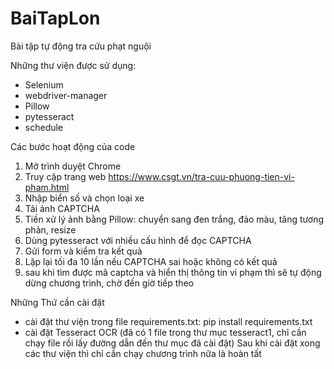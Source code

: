 # BaiTapLon
Bài tập tự động tra cứu phạt nguội

Những thư viện được sử dụng:
- Selenium
- webdriver-manager
- Pillow
- pytesseract
- schedule

Các bước hoạt động của code
1. Mở trình duyệt Chrome
2. Truy cập trang web https://www.csgt.vn/tra-cuu-phuong-tien-vi-pham.html
3. Nhập biển số và chọn loại xe
4. Tải ảnh CAPTCHA
5. Tiền xử lý ảnh bằng Pillow: chuyển sang đen trắng, đảo màu, tăng tương phản, resize
6. Dùng pytesseract với nhiều cấu hình để đọc CAPTCHA
7. Gửi form và kiểm tra kết quả
8. Lặp lại tối đa 10 lần nếu CAPTCHA sai hoặc không có kết quả
9. sau khi tìm được mã captcha và hiển thị thông tin vi phạm thì sẽ tự động dừng chương trình, chờ đến giờ tiếp theo

Những Thứ cần cài đặt
- cài đặt thư viện trong file requirements.txt: pip install requirements.txt
- cài đặt Tesseract OCR (đã có 1 file trong thư mục tesseract1, chỉ cần chạy file rồi lấy đường dẫn đến thư mục đã cài đặt)
Sau khi cài đặt xong các thư viện thì chỉ cần chạy chương trình nữa là hoàn tất



